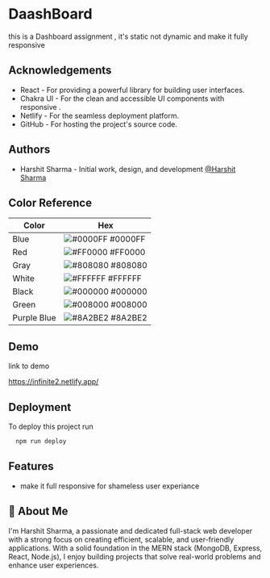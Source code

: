 
# DaashBoard
   this is a Dashboard assignment , it's static not dynamic and make it fully responsive 



## Acknowledgements

 - React - For providing a powerful library for building user interfaces.
 - Chakra UI - For the clean and accessible UI components with responsive .
 - Netlify - For the seamless deployment platform.
 - GitHub - For hosting the project's source code.



## Authors

- Harshit Sharma - Initial work, design, and development [@Harshit Sharma](https://github.com/HarshitSharma2250)

## Color Reference

| Color             | Hex                                                                |
| ----------------- | ------------------------------------------------------------------ |
| Blue              | ![#0000FF](https://via.placeholder.com/10/0000FF?text=+) #0000FF   |
| Red               | ![#FF0000](https://via.placeholder.com/10/FF0000?text=+) #FF0000   |
| Gray              | ![#808080](https://via.placeholder.com/10/808080?text=+) #808080   |
| White             | ![#FFFFFF](https://via.placeholder.com/10/FFFFFF?text=+) #FFFFFF   |
| Black             | ![#000000](https://via.placeholder.com/10/000000?text=+) #000000   |
| Green             | ![#008000](https://via.placeholder.com/10/008000?text=+) #008000   |
| Purple Blue       | ![#8A2BE2](https://via.placeholder.com/10/8A2BE2?text=+) #8A2BE2   |

## Demo

link to demo

https://infinite2.netlify.app/
## Deployment

To deploy this project run

```bash
  npm run deploy
```


## Features

- make it full responsive for shameless user experiance
## 🚀 About Me
I'm Harshit Sharma, a passionate and dedicated full-stack web developer with a strong focus on creating efficient, scalable, and user-friendly applications. With a solid foundation in the MERN stack (MongoDB, Express, React, Node.js), I enjoy building projects that solve real-world problems and enhance user experiences.


